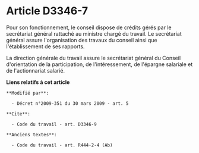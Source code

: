 # Article D3346-7

Pour son fonctionnement, le conseil dispose de crédits gérés par le secrétariat général rattaché au ministre chargé du
travail. Le secrétariat général assure l'organisation des travaux du conseil ainsi que l'établissement de ses rapports. 

La direction générale du travail assure le secrétariat général du Conseil d'orientation de la participation, de
l'intéressement, de l'épargne salariale et de l'actionnariat salarié.

**Liens relatifs à cet article**

	**Modifié par**:

	  - Décret n°2009-351 du 30 mars 2009 - art. 5

	**Cite**:

	  - Code du travail - art. D3346-9

	**Anciens textes**:

	  - Code du travail - art. R444-2-4 (Ab)

